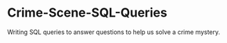 # Crime-Scene-SQL-Queries
Writing SQL queries to answer questions to help us solve a crime mystery.
